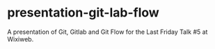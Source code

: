 # presentation-git-lab-flow
A presentation of Git, Gitlab and Git Flow for the Last Friday Talk #5 at Wixiweb.
